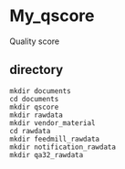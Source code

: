 # My_qscore
Quality score


## directory

    mkdir documents
    cd documents
    mkdir qscore
    mkdir rawdata
    mkdir vendor_material
    cd rawdata
    mkdir feedmill_rawdata
    mkdir notification_rawdata
    mkdir qa32_rawdata
